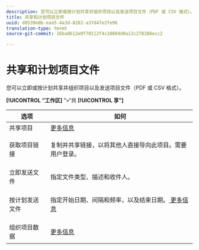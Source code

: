 ```yaml
---
description: 您可以立即或按计划共享并组织项目以及发送项目文件（PDF 或 CSV 格式）。
title: 共享和计划项目文件
uuid: d8539e0b-eaa5-4a3d-8282-a37d47e2fe96
translation-type: tm+mt
source-git-commit: 16ba0b12e0f70112f4c10804d0a13c278388ecc2

---
```



# 共享和计划项目文件

您可以立即或按计划共享并组织项目以及发送项目文件（PDF 或 CSV 格式）。

**[!UICONTROL “工作区]** ”&gt;“共 **[!UICONTROL 享”]**

<table id="table_5104A6D817E94A268BBDD47C5C8BB26E"> 
 <thead> 
  <tr> 
   <th colname="col1" class="entry"> 选项 </th> 
   <th colname="col2" class="entry"> 如何 </th> 
  </tr>
 </thead>
 <tbody> 
  <tr> 
   <td colname="col1"> 共享项目 </td> 
   <td colname="col2"><a href="/help/analyze/analysis-workspace/curate-share/curate.md"  > 更多信息</a> </td> 
  </tr> 
  <tr> 
   <td colname="col1"> 获取项目链接 </td> 
   <td colname="col2"> <p>复制并共享链接，以将其他人直接导向此项目。需要用户登录。 </p> </td> 
  </tr> 
  <tr> 
   <td colname="col1"> 立即发送文件 </td> 
   <td colname="col2"> <p>指定文件类型、描述和收件人。 </p> </td> 
  </tr> 
  <tr> 
   <td colname="col1"> 按计划发送文件 </td> 
   <td colname="col2"> <p>指定开始日期、间隔和频率，以及结束日期。<a href="/help/analyze/analysis-workspace/curate-share/schedule-projects.md"  > 更多信息</a> </p> </td> 
  </tr> 
  <tr> 
   <td colname="col1"> 组织项目数据 </td> 
   <td colname="col2"> <p><a href="/help/analyze/analysis-workspace/curate-share/curate.md"  > 更多信息</a> </p> </td> 
  </tr> 
 </tbody> 
</table>

